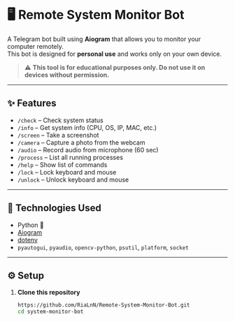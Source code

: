 # 🖥️ Remote System Monitor Bot

A Telegram bot built using **Aiogram** that allows you to monitor your computer remotely.  
This bot is designed for **personal use** and works only on your own device.

> ⚠️ **This tool is for educational purposes only. Do not use it on devices without permission.**

---

## ✨ Features

- `/check` – Check system status
- `/info` – Get system info (CPU, OS, IP, MAC, etc.)
- `/screen` – Take a screenshot
- `/camera` – Capture a photo from the webcam
- `/audio` – Record audio from microphone (60 sec)
- `/process` – List all running processes
- `/help` – Show list of commands
- `/lock` – Lock keyboard and mouse
- `/unlock` – Unlock keyboard and mouse
---

## 🧪 Technologies Used

- Python 🐍
- [Aiogram](https://docs.aiogram.dev/)
- [dotenv](https://pypi.org/project/python-dotenv/)
- `pyautogui`, `pyaudio`, `opencv-python`, `psutil`, `platform`, `socket`

---

## ⚙️ Setup

1. **Clone this repository**  
   ```bash
   https://github.com/RiaLnN/Remote-System-Monitor-Bot.git
   cd system-monitor-bot
